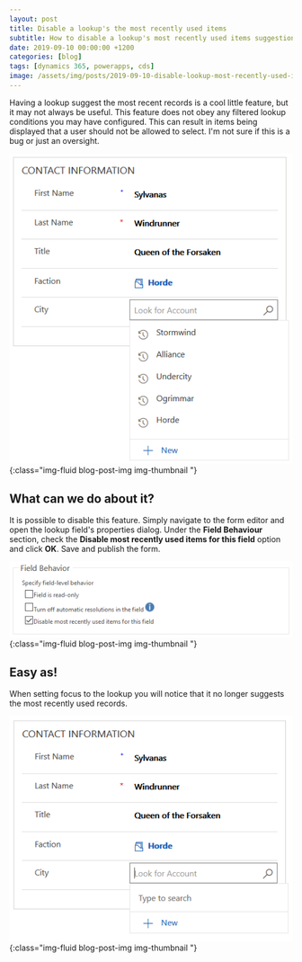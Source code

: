 ```yaml
---
layout: post
title: Disable a lookup's the most recently used items
subtitle: How to disable a lookup's most recently used items suggestions.
date: 2019-09-10 00:00:00 +1200
categories: [blog]
tags: [dynamics 365, powerapps, cds]
image: /assets/img/posts/2019-09-10-disable-lookup-most-recently-used-items/image.png
---
```


Having a lookup suggest the most recent records is a cool little feature, but it may not always be useful. This feature does not obey any filtered lookup conditions you may have configured. This can result in items being displayed that a user should not be allowed to select. I'm not sure if this is a bug or just an oversight.

![Screenshot of the most recently used items in a lookup.](/assets/img/posts/2019-09-10-disable-lookup-most-recently-used-items/lookup-most-recently-used-items.png "Most recently used items"){:class="img-fluid blog-post-img img-thumbnail "}

## What can we do about it?
It is possible to disable this feature. Simply navigate to the form editor and open the lookup field's properties dialog. Under the **Field Behaviour** section, check the **Disable most recently used items for this field** option and click **OK**. Save and publish the form.

![Screenshot of the "Disable most recently used items for this field" option.](/assets/img/posts/2019-09-10-disable-lookup-most-recently-used-items/disable-most-recently-used-items-option.png "Disable most recently used items for this field"){:class="img-fluid blog-post-img img-thumbnail "}

## Easy as!

When setting focus to the lookup you will notice that it no longer suggests the most recently used records.

![Screenshot of the lookup not showing most recently used items.](/assets/img/posts/2019-09-10-disable-lookup-most-recently-used-items/lookup-not-showing-most-recently-used-items.png "No most recently used items"){:class="img-fluid blog-post-img img-thumbnail "}

